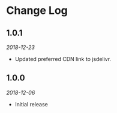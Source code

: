 # Change Log

## 1.0.1

*2018-12-23*

- Updated preferred CDN link to jsdelivr.

## 1.0.0

*2018-12-06*

- Initial release
